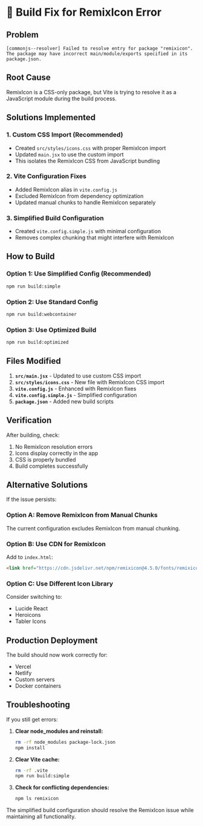 # 🔧 Build Fix for RemixIcon Error

## Problem
```
[commonjs--resolver] Failed to resolve entry for package "remixicon". 
The package may have incorrect main/module/exports specified in its package.json.
```

## Root Cause
RemixIcon is a CSS-only package, but Vite is trying to resolve it as a JavaScript module during the build process.

## Solutions Implemented

### 1. Custom CSS Import (Recommended)
- Created `src/styles/icons.css` with proper RemixIcon import
- Updated `main.jsx` to use the custom import
- This isolates the RemixIcon CSS from JavaScript bundling

### 2. Vite Configuration Fixes
- Added RemixIcon alias in `vite.config.js`
- Excluded RemixIcon from dependency optimization
- Updated manual chunks to handle RemixIcon separately

### 3. Simplified Build Configuration
- Created `vite.config.simple.js` with minimal configuration
- Removes complex chunking that might interfere with RemixIcon

## How to Build

### Option 1: Use Simplified Config (Recommended)
```bash
npm run build:simple
```

### Option 2: Use Standard Config
```bash
npm run build:webcontainer
```

### Option 3: Use Optimized Build
```bash
npm run build:optimized
```

## Files Modified

1. **`src/main.jsx`** - Updated to use custom CSS import
2. **`src/styles/icons.css`** - New file with RemixIcon CSS import
3. **`vite.config.js`** - Enhanced with RemixIcon fixes
4. **`vite.config.simple.js`** - Simplified configuration
5. **`package.json`** - Added new build scripts

## Verification

After building, check:
1. No RemixIcon resolution errors
2. Icons display correctly in the app
3. CSS is properly bundled
4. Build completes successfully

## Alternative Solutions

If the issue persists:

### Option A: Remove RemixIcon from Manual Chunks
The current configuration excludes RemixIcon from manual chunking.

### Option B: Use CDN for RemixIcon
Add to `index.html`:
```html
<link href="https://cdn.jsdelivr.net/npm/remixicon@4.5.0/fonts/remixicon.css" rel="stylesheet">
```

### Option C: Use Different Icon Library
Consider switching to:
- Lucide React
- Heroicons
- Tabler Icons

## Production Deployment

The build should now work correctly for:
- Vercel
- Netlify  
- Custom servers
- Docker containers

## Troubleshooting

If you still get errors:

1. **Clear node_modules and reinstall:**
   ```bash
   rm -rf node_modules package-lock.json
   npm install
   ```

2. **Clear Vite cache:**
   ```bash
   rm -rf .vite
   npm run build:simple
   ```

3. **Check for conflicting dependencies:**
   ```bash
   npm ls remixicon
   ```

The simplified build configuration should resolve the RemixIcon issue while maintaining all functionality.
